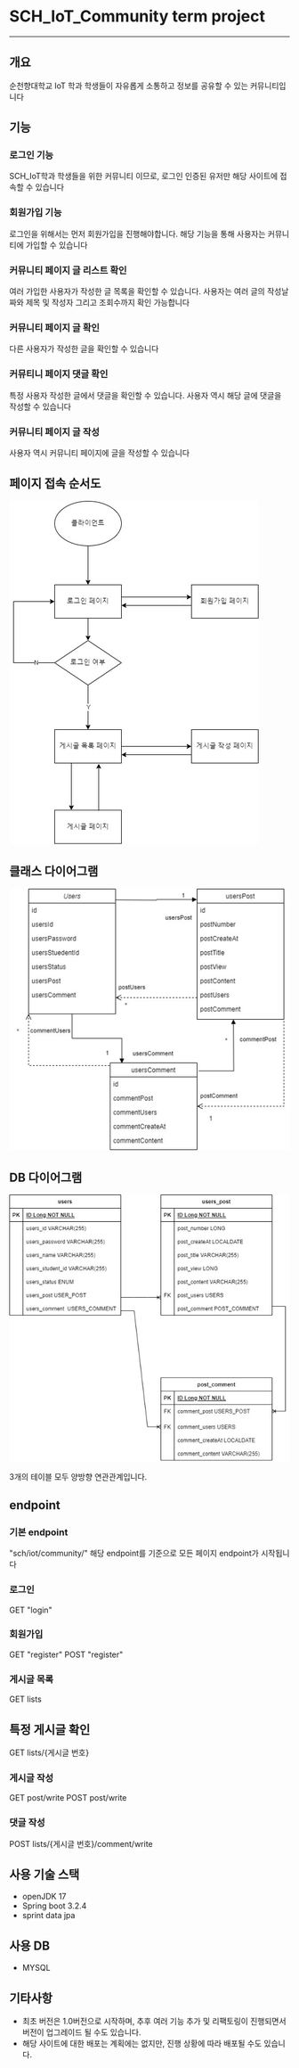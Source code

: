# SCH_IoT_Community term project
---
## 개요
순천향대학교 IoT 학과 학생들이 자유롭게 소통하고 정보를 공유할 수 있는 커뮤니티입니다

## 기능

### 로그인 기능
SCH_IoT학과 학생들을 위한 커뮤니티 이므로, 로그인 인증된 유저만 해당 사이트에 접속할 수 있습니다
### 회원가입 기능
로그인을 위해서는 먼저 회원가입을 진행해야합니다. 해당 기능을 통해 사용자는 커뮤니티에 가입할 수 있습니다
### 커뮤니티 페이지 글 리스트 확인
여러 가입한 사용자가 작성한 글 목록을 확인할 수 있습니다. 사용자는 여러 글의 작성날짜와 제목 및 작성자 그리고 조회수까지 확인 가능합니다
### 커뮤니티 페이지 글 확인
다른 사용자가 작성한 글을 확인할 수 있습니다
### 커뮤티니 페이지 댓글 확인
특정 사용자 작성한 글에서 댓글을 확인할 수 있습니다. 사용자 역시 해당 글에 댓글을 작성할 수 있습니다
### 커뮤니티 페이지 글 작성
사용자 역시 커뮤니티 페이지에 글을 작성할 수 있습니다

## 페이지 접속 순서도
<img src="/plan_image/프로젝트 페이지 순서도.jpg">


## 클래스 다이어그램
<img src="/plan_image/클래스 다이어그램.jpg">


## DB 다이어그램
<img src="/plan_image/DB ER 다이어그램.jpg">

3개의 테이블 모두 양방향 연관관계입니다.

## endpoint

### 기본 endpoint
"sch/iot/community/" 해당 endpoint를 기준으로 모든 페이지 endpoint가 시작됩니다

### 로그인
GET "login"

### 회원가입
GET "register"
POST "register"

### 게시글 목록
GET lists

## 특정 게시글 확인
GET lists/{게시글 번호}

### 게시글 작성
GET post/write
POST post/write

### 댓글 작성
POST lists/{게시글 번호}/comment/write

## 사용 기술 스택
- openJDK 17
- Spring boot 3.2.4
- sprint data jpa

## 사용 DB
- MYSQL

## 기타사항
- 최초 버전은 1.0버전으로 시작하며, 추후 여러 기능 추가 및 리팩토링이 진행되면서 버전이 업그레이드 될 수도 있습니다.
- 해당 사이트에 대한 배포는 계획에는 없지만, 진행 상황에 따라 배포될 수도 있습니다.
